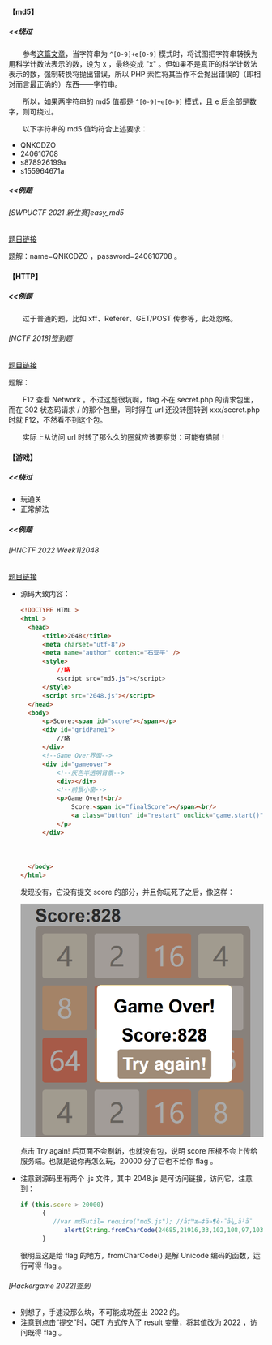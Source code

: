 #### 【md5】

##### <<绕过

&emsp;&emsp;参考[这篇文章](https://github.com/Sunset-airplane/Learn/blob/main/%E3%80%90PHP%E3%80%91%E7%B1%BB%E5%9E%8B%E6%AF%94%E8%BE%83.md)，当字符串为 `^[0-9]+e[0-9]` 模式时，将试图把字符串转换为用科学计数法表示的数，设为 x ，最终变成 "x" 。但如果不是真正的科学计数法表示的数，强制转换将抛出错误，所以 PHP 索性将其当作不会抛出错误的（即相对而言最正确的）东西——字符串。

&emsp;&emsp;所以，如果两字符串的 md5 值都是 `^[0-9]+e[0-9]` 模式，且 e 后全部是数字，则可绕过。

&emsp;&emsp;以下字符串的 md5 值均符合上述要求：

- QNKCDZO
- 240610708
- s878926199a
- s155964671a

##### <<例题

###### [SWPUCTF 2021 新生赛]easy_md5

[题目链接](https://www.ctfer.vip/problem/386)

题解：name=QNKCDZO ，password=240610708 。

#### 【HTTP】

##### <<例题

&emsp;&emsp;过于普通的题，比如 xff、Referer、GET/POST 传参等，此处忽略。

###### [NCTF 2018]签到题

[题目链接](https://www.ctfer.vip/problem/958)

题解：

&emsp;&emsp;F12 查看 Network 。不过这题很坑啊，flag 不在 secret.php 的请求包里，而在 302 状态码请求 / 的那个包里，同时得在 url 还没转圈转到 xxx/secret.php 时就 F12，不然看不到这个包。

&emsp;&emsp;实际上从访问 url 时转了那么久的圈就应该要察觉：可能有猫腻！

#### 【游戏】

##### <<绕过

- 玩通关
- 正常解法

##### <<例题

###### [HNCTF 2022 Week1]2048

[题目链接](https://www.ctfer.vip/problem/2898)

- 源码大致内容：

  ```html
  <!DOCTYPE HTML >
  <html >
  	<head>
  		<title>2048</title>
  		<meta charset="utf-8"/>
  		<meta name="author" content="石亚平" />
  		<style>
  			//略
  			<script src="md5.js"></script>
  		</style>
  		<script src="2048.js"></script>
  	</head>
  	<body>
  		<p>Score:<span id="score"></span></p>
  		<div id="gridPane1">
  			//略
  		</div>
  		<!--Game Over界面-->
  		<div id="gameover">
  			<!--灰色半透明背景-->
  			<div></div>
  			<!--前景小窗-->
  			<p>Game Over!<br/>
  				Score:<span id="finalScore"></span><br/>
  				<a class="button" id="restart" onclick="game.start()">Try again!</a>
  			</p>
  		</div>
  
  
    
  	</body>
  </html>
  ```

  发现没有，它没有提交 score 的部分，并且你玩死了之后，像这样：
  
  ![](picture/1.png)
  
  点击 Try again! 后页面不会刷新，也就没有包，说明 score 压根不会上传给服务端。也就是说你再怎么玩，20000 分了它也不给你 flag 。
  
- 注意到源码里有两个 .js 文件，其中 2048.js 是可访问链接，访问它，注意到：

  ```js
  if (this.score > 20000)
  		{
  		   //var md5util= require("md5.js"); //å†™æ–‡ä»¶è·¯å¾„å³å¯
              alert(String.fromCharCode(24685,21916,33,102,108,97,103,123,53,51,49,54,48,99,56,56,56,101,50,53,99,51,102,56,50,56,98,50,51,101,51,49,54,97,55,97,101,48,56,51,125));
  		}
  ```

  很明显这是给 flag 的地方，fromCharCode() 是解 Unicode 编码的函数，运行可得 flag 。

###### [Hackergame 2022]签到

- 别想了，手速没那么块，不可能成功签出 2022 的。
- 注意到点击“提交”时，GET 方式传入了 result 变量，将其值改为 2022 ，访问既得 flag 。